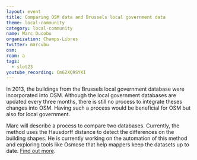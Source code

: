 ```yaml
---
layout: event
title: Comparing OSM data and Brussels local government data
theme: local-community
category: local-community
name: Marc Ducobu
organization: Champs-Libres
twitter: marcubu
osm:
room: a
tags:
  - slot23
youtube_recording: Cm62XQ9SYKI
---
```

In 2013, the buildings from the Brussels local government database were incorporated into OSM. Although the local government databases are updated every three months, there is still no process to integrate theses changes into OSM. Having such a process would be beneficial for OSM but also for local government.

Marc will describe a process to compare two databases. Currently, the method uses the Hausdorff distance to detect the differences on the building shapes. He is currently working on the automation of this method and exploring tools like Osmose that help mappers keep the datasets up to date. [Find out more](http://blog.champs-libres.coop/carto/2015/12/01/comparaison-urbis-osm.html).
